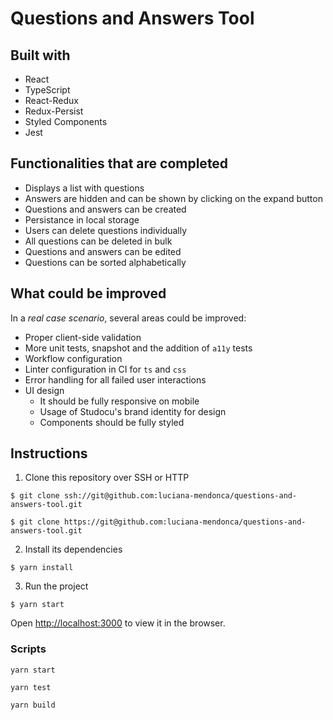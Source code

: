 # Questions and Answers Tool

## Built with

- React
- TypeScript
- React-Redux
- Redux-Persist
- Styled Components
- Jest

## Functionalities that are completed

- Displays a list with questions
- Answers are hidden and can be shown by clicking on the expand button
- Questions and answers can be created
- Persistance in local storage
- Users can delete questions individually
- All questions can be deleted in bulk
- Questions and answers can be edited
- Questions can be sorted alphabetically

## What could be improved

In a _real case scenario_, several areas could be improved:

- Proper client-side validation
- More unit tests, snapshot and the addition of `a11y` tests
- Workflow configuration
- Linter configuration in CI for `ts` and `css`
- Error handling for all failed user interactions
- UI design
  - It should be fully responsive on mobile
  - Usage of Studocu's brand identity for design
  - Components should be fully styled

## Instructions

1. Clone this repository over SSH or HTTP

```
$ git clone ssh://git@github.com:luciana-mendonca/questions-and-answers-tool.git

```

```
$ git clone https://git@github.com:luciana-mendonca/questions-and-answers-tool.git
```

2. Install its dependencies

```
$ yarn install
```

3. Run the project

```
$ yarn start
```

Open [http://localhost:3000](http://localhost:3000) to view it in the browser.

### Scripts

```
yarn start
```

```
yarn test
```

```
yarn build
```
